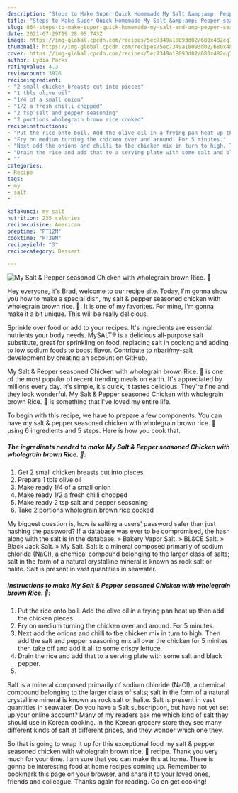 ```yaml
---
description: "Steps to Make Super Quick Homemade My Salt &amp;amp; Pepper seasoned Chicken with wholegrain brown Rice. 🤗"
title: "Steps to Make Super Quick Homemade My Salt &amp;amp; Pepper seasoned Chicken with wholegrain brown Rice. 🤗"
slug: 864-steps-to-make-super-quick-homemade-my-salt-and-amp-pepper-seasoned-chicken-with-wholegrain-brown-rice
date: 2021-07-29T19:28:05.743Z
image: https://img-global.cpcdn.com/recipes/5ec7349a18093d02/680x482cq70/my-salt-pepper-seasoned-chicken-with-wholegrain-brown-rice-recipe-main-photo.jpg
thumbnail: https://img-global.cpcdn.com/recipes/5ec7349a18093d02/680x482cq70/my-salt-pepper-seasoned-chicken-with-wholegrain-brown-rice-recipe-main-photo.jpg
cover: https://img-global.cpcdn.com/recipes/5ec7349a18093d02/680x482cq70/my-salt-pepper-seasoned-chicken-with-wholegrain-brown-rice-recipe-main-photo.jpg
author: Lydia Parks
ratingvalue: 4.3
reviewcount: 3976
recipeingredient:
- "2 small chicken breasts cut into pieces"
- "1 tbls olive oil"
- "1/4 of a small onion"
- "1/2 a fresh chilli chopped"
- "2 tsp salt and pepper seasoning"
- "2 portions wholegrain brown rice cooked"
recipeinstructions:
- "Put the rice onto boil. Add the olive oil in a frying pan heat up then add the chicken pieces"
- "Fry on medium turning the chicken over and around. For 5 minutes."
- "Next add the onions and chilli to tbe chicken mix in turn to high. Then add the salt and pepper seasoning mix all over the chicken for 5 minites then take off and add it all to some crispy lettuce."
- "Drain the rice and add that to a serving plate with some salt and black pepper."
- ""
categories:
- Recipe
tags:
- my
- salt
- 

katakunci: my salt  
nutrition: 235 calories
recipecuisine: American
preptime: "PT12M"
cooktime: "PT39M"
recipeyield: "3"
recipecategory: Dessert

---
```



![My Salt &amp; Pepper seasoned Chicken with wholegrain brown Rice. 🤗](https://img-global.cpcdn.com/recipes/5ec7349a18093d02/680x482cq70/my-salt-pepper-seasoned-chicken-with-wholegrain-brown-rice-recipe-main-photo.jpg)

Hey everyone, it's Brad, welcome to our recipe site. Today, I'm gonna show you how to make a special dish, my salt &amp; pepper seasoned chicken with wholegrain brown rice. 🤗. It is one of my favorites. For mine, I'm gonna make it a bit unique. This will be really delicious.

Sprinkle over food or add to your recipes. It&#39;s ingredients are essential nutrients your body needs. MySALT® is a delicious all-purpose salt substitute, great for sprinkling on food, replacing salt in cooking and adding to low sodium foods to boost flavor. Contribute to nbari/my-salt development by creating an account on GitHub.

My Salt &amp; Pepper seasoned Chicken with wholegrain brown Rice. 🤗 is one of the most popular of recent trending meals on earth. It's appreciated by millions every day. It's simple, it's quick, it tastes delicious. They're fine and they look wonderful. My Salt &amp; Pepper seasoned Chicken with wholegrain brown Rice. 🤗 is something that I've loved my entire life.


To begin with this recipe, we have to prepare a few components. You can have my salt &amp; pepper seasoned chicken with wholegrain brown rice. 🤗 using 6 ingredients and 5 steps. Here is how you cook that.

<!--inarticleads1-->

##### The ingredients needed to make My Salt &amp; Pepper seasoned Chicken with wholegrain brown Rice. 🤗:

1. Get 2 small chicken breasts cut into pieces
1. Prepare 1 tbls olive oil
1. Make ready 1/4 of a small onion
1. Make ready 1/2 a fresh chilli chopped
1. Make ready 2 tsp salt and pepper seasoning
1. Take 2 portions wholegrain brown rice cooked


My biggest question is, how is salting a users&#39; password safer than just hashing the password? If a database was ever to be compromised, the hash along with the salt is in the database. » Bakery Vapor Salt. » BL&amp;CE Salt. » Black Jack Salt. » My Salt. Salt is a mineral composed primarily of sodium chloride (NaCl), a chemical compound belonging to the larger class of salts; salt in the form of a natural crystalline mineral is known as rock salt or halite. Salt is present in vast quantities in seawater. 

<!--inarticleads2-->

##### Instructions to make My Salt &amp; Pepper seasoned Chicken with wholegrain brown Rice. 🤗:

1. Put the rice onto boil. Add the olive oil in a frying pan heat up then add the chicken pieces
1. Fry on medium turning the chicken over and around. For 5 minutes.
1. Next add the onions and chilli to tbe chicken mix in turn to high. Then add the salt and pepper seasoning mix all over the chicken for 5 minites then take off and add it all to some crispy lettuce.
1. Drain the rice and add that to a serving plate with some salt and black pepper.
1. 


Salt is a mineral composed primarily of sodium chloride (NaCl), a chemical compound belonging to the larger class of salts; salt in the form of a natural crystalline mineral is known as rock salt or halite. Salt is present in vast quantities in seawater. Do you have a Salt subscription, but have not yet set up your online account? Many of my readers ask me which kind of salt they should use in Korean cooking. In the Korean grocery store they see many different kinds of salt at different prices, and they wonder which one they. 

So that is going to wrap it up for this exceptional food my salt &amp; pepper seasoned chicken with wholegrain brown rice. 🤗 recipe. Thank you very much for your time. I am sure that you can make this at home. There is gonna be interesting food at home recipes coming up. Remember to bookmark this page on your browser, and share it to your loved ones, friends and colleague. Thanks again for reading. Go on get cooking!
